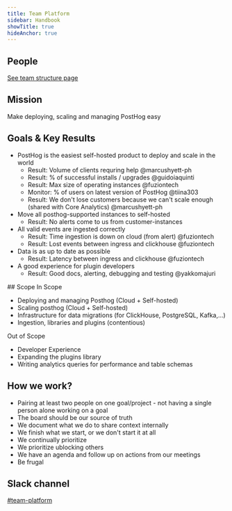 ```yaml
---
title: Team Platform
sidebar: Handbook
showTitle: true
hideAnchor: true
---
```


## People

[See team structure page](/handbook/people/team-structure/team-structure)

## Mission


Make deploying, scaling and managing PostHog easy

## Goals & Key Results

* PostHog is the easiest self-hosted product to deploy and scale in the world
    * Result: Volume of clients requring help @marcushyett-ph
    * Result: % of successful installs / upgrades @guidoiaquinti
    * Result: Max size of operating instances @fuziontech
    * Monitor: % of users on latest version of PostHog @tiina303
    * Result: We don't lose customers because we can't scale enough (shared with Core Analytics) @marcushyett-ph
* Move all posthog-supported instances to self-hosted
    * Result: No alerts come to us from customer-instances
* All valid events are ingested correctly
    * Result: Time ingestion is down on cloud (from alert) @fuziontech
    * Result: Lost events between ingress and clickhouse @fuziontech
* Data is as up to date as possible
    * Result: Latency between ingress and clickhouse @fuziontech
* A good experience for plugin developers
    * Result: Good docs, alerting, debugging and testing @yakkomajuri

## Scope
In Scope
  * Deploying and managing Posthog (Cloud + Self-hosted)
  * Scaling posthog (Cloud + Self-hosted)
  * Infrastructure for data migrations (for ClickHouse, PostgreSQL, Kafka,...)
  * Ingestion, libraries and plugins (contentious)

Out of Scope
  * Developer Experience
  * Expanding the plugins library
  * Writing analytics queries for performance and table schemas

## How we work?
* Pairing at least two people on one goal/project - not having a single person alone working on a goal
* The board should be our source of truth
* We document what we do to share context internally
* We finish what we start, or we don't start it at all
* We continually prioritize
* We prioritize ublocking others
* We have an agenda and follow up on actions from our meetings
* Be frugal

## Slack channel

[#team-platform](https://posthog.slack.com/messages/team-platform)
